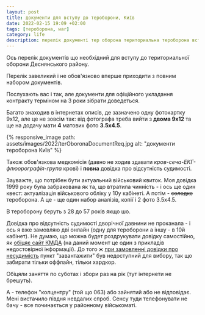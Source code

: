 ```yaml
---
layout: post
title: документи для вступу до тероборони, Київ
date: 2022-02-15 19:09 +02:00
tags: [тероборона, war]
category: life
description: перелік документі тер оборона териториальна тероборона вступ
---
```


Ось перелік документів що необхідний для вступу до териториальної оборони Деснянського району. 

Перелік завеликий і не обов'язково вперше приходити з повним набором документів. 

Послухають вас і так, але документи для офіційного укладання контракту терміном на 3 роки зібрати доведеться. 

Багато знаходив в інтернетах описів, де зазначено одну фотокартку 9х12, але це не зовсім так: 
від фотографа треба вийти з **двома 9х12** та ще на додачу мати **4** матових фото **3.5х4.5**.

{% responsive_image path: assets/images/2022/terOboronaDocumentReq.jpg alt: "документи тероборона Київ" %}

Також обов'язкова медкомісія (давно не ходив здавати _кров-сеча-ЕКГ-флюорографія-група_ крові) і **повна** довідка про відсутність судимості. 

Зауважте, що потрібен бути актуальний військовий квиток. 
Моя довідка 1999 року була забракована як та, що втратила чинність - і ось ще один квест: актуалізація військового обліку у 10у кабінеті. 
А потім - ~~солодке~~ тероборона.
А це - ще один набор аналізів, копії і 2 фото 3.5х4.5.

В тероборону беруть з 28 до 57 років якщо шо.

Довідка про відсутність судимості дворічної давнини не проканала - і ось я вже замовляю дві онлайн
(одну для тероборони а іншу - в 10й кабінет). 
Не думаю, що можна будет роздрукувати довідку самостійно, як 
[обіцяє сайт КМДА](https://kyivcity.gov.ua/bezpeka_ta_pravoporiadok/teritorialna_oborona/yaki_dokumenti_potribni_dlya_pidpisannya_kontraktu/) 
(на даний момент це один з прикладів недостовірної інформації). 
До того ж 
[при замовленні довідки про несудимість](https://dpvs.hsc.gov.ua) 
пункт "завантажити" був недоступний для вибору, так що забирати тільки оффлайн, тільки хардкор. 


Обіцяли заняття по суботах і збори раз на рік (тут інтернети не брешуть).

А - телефон "колцентру" (той що 063) або зайнятий або не відповідає. 
Мені вистачило півдня невдалих спроб. 
Сенсу туди телефонувати не бачу - все починається у районному військоматі.